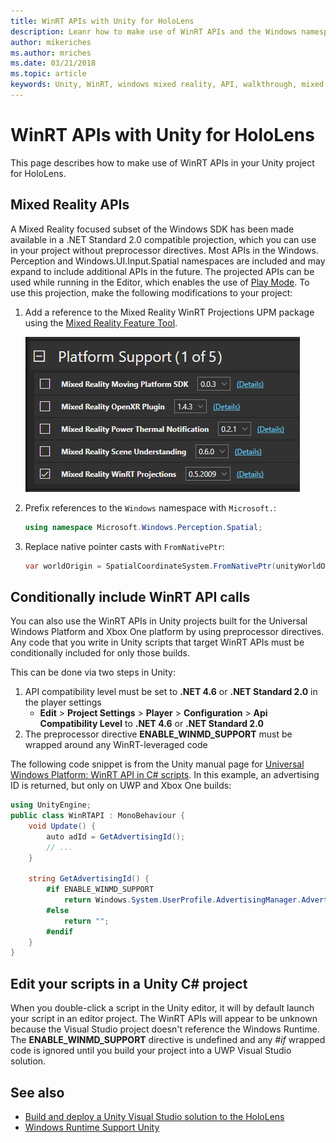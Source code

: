 ```yaml
---
title: WinRT APIs with Unity for HoloLens
description: Leanr how to make use of WinRT APIs and the Windows namespace in your Unity mixed reality projects for HoloLens.
author: mikeriches
ms.author: mriches
ms.date: 03/21/2018
ms.topic: article
keywords: Unity, WinRT, windows mixed reality, API, walkthrough, mixed reality headset, windows mixed reality headset, virtual reality headset, Mixed Reality APIs
---
```


# WinRT APIs with Unity for HoloLens

This page describes how to make use of WinRT APIs in your Unity project for HoloLens.

## Mixed Reality APIs

A Mixed Reality focused subset of the Windows SDK has been made available in a .NET Standard 2.0 compatible projection, which you can use in your project without preprocessor directives. Most APIs in the Windows. Perception and Windows.UI.Input.Spatial namespaces are included and may expand to include additional APIs in the future. The projected APIs can be used while running in the Editor, which enables the use of [Play Mode](/windows/mixed-reality/unity-play-mode). To use this projection, make the following modifications to your project:

1. Add a reference to the Mixed Reality WinRT Projections UPM package using the [Mixed Reality Feature Tool](welcome-to-mr-feature-tool.md).

    ![A listing of the Mixed Reality WinRT Projections package under the Platform Support header in the Mixed Reality Feature Tool.](images/DotNetWinRT.png)

1. Prefix references to the `Windows` namespace with `Microsoft.`:

    ```cs
    using namespace Microsoft.Windows.Perception.Spatial;
    ```

1. Replace native pointer casts with `FromNativePtr`:

    ```cs
    var worldOrigin = SpatialCoordinateSystem.FromNativePtr(unityWorldOriginPtr);
    ```

## Conditionally include WinRT API calls

You can also use the WinRT APIs in Unity projects built for the Universal Windows Platform and Xbox One platform by using preprocessor directives. Any code that you write in Unity scripts that target WinRT APIs must be conditionally included for only those builds.

This can be done via two steps in Unity:

1. API compatibility level must be set to **.NET 4.6** or **.NET Standard 2.0** in the player settings
    - **Edit** > **Project Settings** > **Player** > **Configuration** > **Api Compatibility Level** to **.NET 4.6** or **.NET Standard 2.0**
1. The preprocessor directive **ENABLE_WINMD_SUPPORT** must be wrapped around any WinRT-leveraged code

The following code snippet is from the Unity manual page for [Universal Windows Platform: WinRT API in C# scripts](https://docs.unity3d.com/Manual/windowsstore-scripts.html). In this example, an advertising ID is returned, but only on UWP and Xbox One builds:

```cs
using UnityEngine;
public class WinRTAPI : MonoBehaviour {
    void Update() {
        auto adId = GetAdvertisingId();
        // ...
    }

    string GetAdvertisingId() {
        #if ENABLE_WINMD_SUPPORT
            return Windows.System.UserProfile.AdvertisingManager.AdvertisingId;
        #else
            return "";
        #endif
    }
}
```

## Edit your scripts in a Unity C# project

When you double-click a script in the Unity editor, it will by default launch your script in an editor project. The WinRT APIs will appear to be unknown because the Visual Studio project doesn't reference the Windows Runtime. The **ENABLE_WINMD_SUPPORT** directive is undefined and any *#if* wrapped code is ignored until you build your project into a UWP Visual Studio solution.

## See also

- [Build and deploy a Unity Visual Studio solution to the HoloLens](build-and-deploy-to-hololens.md)
- [Windows Runtime Support Unity](https://docs.unity3d.com/Manual/IL2CPP-WindowsRuntimeSupport.html)
